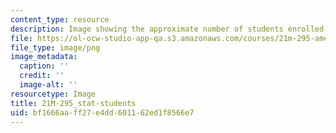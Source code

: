 ```yaml
---
content_type: resource
description: Image showing the approximate number of students enrolled in the course.
file: https://ol-ocw-studio-app-qa.s3.amazonaws.com/courses/21m-295-american-popular-music-fall-2014/bf1666aaff27e4dd601162ed1f8566e7_21M-295_stat-students.png
file_type: image/png
image_metadata:
  caption: ''
  credit: ''
  image-alt: ''
resourcetype: Image
title: 21M-295_stat-students
uid: bf1666aa-ff27-e4dd-6011-62ed1f8566e7
---
```

